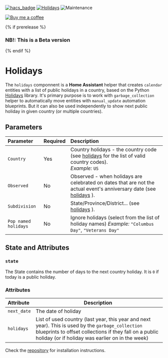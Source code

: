 [![hacs_badge](https://img.shields.io/badge/HACS-Default-orange.svg)](https://github.com/custom-components/hacs) [![Holidays](https://img.shields.io/github/v/release/bruxy70/Holidays.svg?1)](https://github.com/bruxy70/Holidays) ![Maintenance](https://img.shields.io/maintenance/yes/2022.svg)

[![Buy me a coffee](https://img.shields.io/static/v1.svg?label=Buy%20me%20a%20coffee&message=🥨&color=black&logo=buy%20me%20a%20coffee&logoColor=white&labelColor=6f4e37)](https://www.buymeacoffee.com/3nXx0bJDP)

{% if prerelease %}

### NB!: This is a Beta version

{% endif %}

# Holidays

The `holidays` componnent is a **Home Assistant** helper that creates `calendar` entities with a list of public holidays in a country, based on the Python [Holidays](https://github.com/dr-prodigy/python-holidays) library.
It's primary purpose is to work with `garbage_collection` helper to automatically move entities with `manual_update` automation blueprints. But it can also be used independently to show next public holiday in given country (or multiple countries).

## Parameters

| Parameter            | Required | Description                                                                                                                                                         |
| :------------------- | :------- | :------------------------------------------------------------------------------------------------------------------------------------------------------------------ |
| `Country`            | Yes      | Country holidays - the country code (see [holidays](https://github.com/dr-prodigy/python-holidays) for the list of valid country codes).<br/>_Example:_ `US`        |
| `Observed`           | No       | Observed - when holidays are celebrated on dates that are not the actual event's anniversary date (see [holidays](https://github.com/dr-prodigy/python-holidays) ). |
| `Subdivision`        | No       | State/Province/District... (see [holidays](https://github.com/dr-prodigy/python-holidays) ).                                                                        |
| `Pop named holidays` | No       | Ignore holidays (select from the list of holiday names) _Example:_ `"Columbus Day"`, `"Veterans Day"`                                                               |

## State and Attributes

### `state`

The State contains the number of days to the next country holiday. It is `0` if today is a public holiday.

### Attributes

| Attribute   | Description                                                                                                                                                                                                      |
| :---------- | ---------------------------------------------------------------------------------------------------------------------------------------------------------------------------------------------------------------- |
| `next_date` | The date of holiday                                                                                                                                                                                              |
| `holidays`  | List of used country (last year, this year and next year). This is used by the `garbage_collection` blueprints to offset collections if they fall on a public holiday (or if holiday was earlier on in the week) |

Check the <a href="https://github.com/bruxy70/Holidays">repository</a> for installation instructions.
